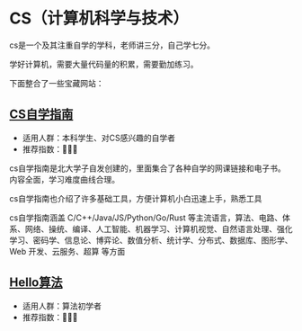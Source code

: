 # **CS（计算机科学与技术）**

cs是一个及其注重自学的学科，老师讲三分，自己学七分。

学好计算机，需要大量代码量的积累，需要勤加练习。

下面整合了一些宝藏网站：

## [CS自学指南](https://csdiy.wiki/)

- 适用人群：本科学生、对CS感兴趣的自学者
- 推荐指数：🌟🌟🌟

cs自学指南是北大学子自发创建的，里面集合了各种自学的网课链接和电子书。内容全面，学习难度曲线合理。

cs自学指南也介绍了许多基础工具，方便计算机小白迅速上手，熟悉工具

cs自学指南涵盖 C/C++/Java/JS/Python/Go/Rust 等主流语言，算法、电路、体系、网络、操统、编译、人工智能、机器学习、计算机视觉、自然语言处理、强化学习、密码学、信息论、博弈论、数值分析、统计学、分布式、数据库、图形学、Web 开发、云服务、超算 等方面

## [Hello算法](https://www.hello-algo.com/)

- 适用人群：算法初学者
- 推荐指数：🌟🌟🌟



